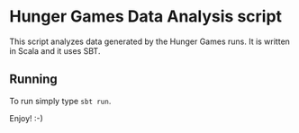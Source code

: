 # Hunger Games Data Analysis script

This script analyzes data generated by the Hunger Games runs. It is written in Scala and it uses SBT. 

## Running
To run simply type `sbt run`.

Enjoy! :-)
